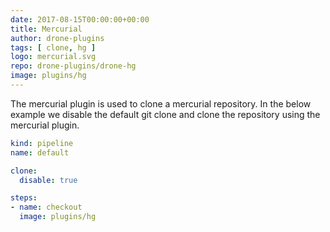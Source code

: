 ```yaml
---
date: 2017-08-15T00:00:00+00:00
title: Mercurial
author: drone-plugins
tags: [ clone, hg ]
logo: mercurial.svg
repo: drone-plugins/drone-hg
image: plugins/hg
---
```


The mercurial plugin is used to clone a mercurial repository. In the below example we disable the default git clone and clone the repository using the mercurial plugin.

```yaml
kind: pipeline
name: default

clone:
  disable: true

steps:
- name: checkout
  image: plugins/hg
```
